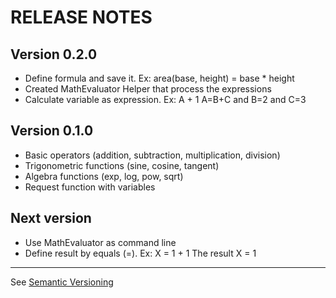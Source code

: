 # RELEASE NOTES

## Version 0.2.0
- Define formula and save it. Ex: area(base, height) = base * height
- Created MathEvaluator Helper that process the expressions
- Calculate variable as expression. Ex: A + 1 A=B+C and B=2 and C=3

## Version 0.1.0
- Basic operators (addition, subtraction, multiplication, division)
- Trigonometric functions (sine, cosine, tangent)
- Algebra functions (exp, log, pow, sqrt)
- Request function with variables

## Next version
- Use MathEvaluator as command line
- Define result by equals (=). Ex: X = 1 + 1 The result X = 1 

------------------------------------------------------------
See [Semantic Versioning](http://semver.org/) 